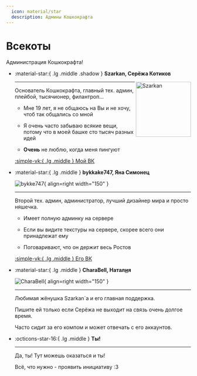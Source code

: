```yaml
---
  icon: material/star
  description: Админы Кошкокрафта
---
```


# Всекоты

Администрация Кошкокрафта!

<div class="grid cards" markdown>

-   :material-star:{ .lg .middle .shadow } <span class="shadow">__Szarkan, Серёжа Котиков__</span>

    <a href="../../gameplay/snake">
    <img src="https://cravatar.eu/avatar/Szarkan/600.png" alt="Szarkan" align="right" width="150" class="no-expand" style="cursor: pointer;">
    </a>

    ---

    Основатель Кошкокрафта, главный тех. админ, плейбой, тысячионер, филантроп...

    - Мне 19 лет, я не общаюсь на Вы и не хочу, чтоб так общались со мной

    - Я очень часто забываю всякие вещи, потому что в моей башке сто тысяч разных идей

    - **Очень** не люблю, когда меня пингуют

     [:simple-vk:{ .lg .middle } Мой ВК](https://vk.com/szarkan)

</div>
<div class="grid cards" markdown>

-   :material-star:{ .lg .middle } <span class="shadow">__bykkake747, Яна Симонец__</span>

    ![bykke747](https://cravatar.eu/avatar/bykkake747/600.png){ align=right width="150" }

    ---

    Второй тех. админ, администратор, лучший дизайнер мира и просто няшечка.

    - Имеет полную админку на сервере

    - Если вы видите текстуры на сервере, скорее всего они принадлежат ему

    - Поговаривают, что он держит весь Ростов

     [:simple-vk:{ .lg .middle } Его ВК](https://vk.com/men9l_e6yt_co6aku)

</div>

<div class="grid cards" markdown>

-   :material-star:{ .lg .middle } <span class="shadow">__CharaBell, Натал<u>и</u>я__</span>

    ![CharaBell](https://cravatar.eu/avatar/CharaBell/600.png){ align=right width="150" }

    ---

    Любимая жёнушка Szarkan`a и его главная поддержка.

    Пишите ей только если Серёжа не выходит на связь очень долгое время.

    Часто сидит за его компом и может отвечать с его аккаунтов.

</div>

<div class="grid cards" markdown>

-   :octicons-star-16:{ .lg .middle }<span class="shadow"> __Ты!__</span>

    ---

    Да, ты! Тут можешь оказаться и ты!

    Всё, что нужно - проявить инициативу :3

</div>